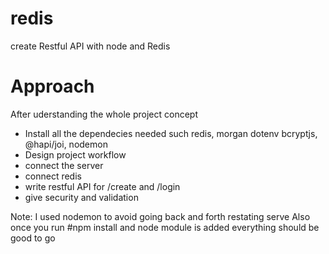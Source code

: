 # redis
create Restful API with node and Redis
# Approach
After uderstanding the whole project concept
- Install all the dependecies needed such redis, morgan dotenv bcryptjs, @hapi/joi, nodemon
- Design project workflow
- connect the server 
- connect redis
- write restful API for /create and /login
- give security and validation

Note: I used nodemon to avoid going back and forth restating serve
Also once you run #npm install and node module is added everything should be good to go

